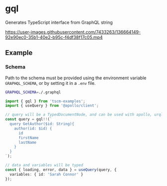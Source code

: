 # gql

Generates TypeScript interface from GraphQL string

https://user-images.githubusercontent.com/7433263/136664149-92e90ec0-35b1-40e2-b95c-f4df38f17c05.mp4

## Example

### Schema

Path to the schema must be provided using the environment variable `GRAPHQL_SCHEMA`, or by setting it in a `.env` file.

```sh
GRAPHQL_SCHEMA=./.graphql
```

```typescript
import { gql } from 'tscm-examples';
import { useQuery } from '@apollo/client';

// query will be a TypedDocumentNode, and can be used with apollo, urql, etc.
const query = gql!!(`
  query GetAuthor($id: String){
    author(id: $id) {
      id
      firstName
      lastName
    }
  }
`);

// data and variables will be typed
const { loading, error, data } = useQuery(query, {
  variables: { id: 'Sarah Connor' }
});
```
